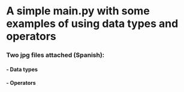 # A simple main.py with some examples of using data types and operators

### Two jpg files attached (Spanish):
#### - Data types
#### - Operators 
